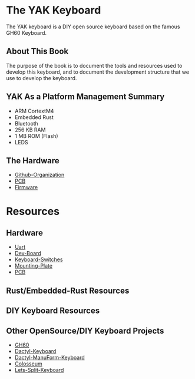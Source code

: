 # The YAK Keyboard
The YAK keyboard is a DIY open source keyboard based on the famous GH60 Keyboard. 

## About This Book
The purpose of the book is to document the tools and resources used to develop this keyboard, and
to document the development structure that we use to develop the keyboard.

## YAK As a Platform Management Summary
* ARM CortextM4
* Embedded Rust
* Bluetooth
* 256 KB RAM
* 1 MB ROM (Flash)
* LEDS

## The Hardware
* [Github-Organization](https://github.com/YetAnotherKeyboard)
* [PCB](https://github.com/YetAnotherKeyboard/PCB)
* [Firmware](https://github.com/YetAnotherKeyboard/firmware)

# Resources

## Hardware
* [Uart]()
* [Dev-Board]()
* [Keyboard-Switches]()
* [Mounting-Plate]()
* [PCB]()


## Rust/Embedded-Rust Resources

## DIY Keyboard Resources

## Other OpenSource/DIY Keyboard Projects
* [GH60](http://blog.komar.be/projects/gh60-programmable-keyboard/)
* [Dactyl-Keyboard](https://github.com/adereth/dactyl-keyboard)
* [Dactyl-ManuForm-Keyboard](https://github.com/abstracthat/dactyl-manuform)
* [Colosseum](https://github.com/swanmatch/colosseum60)
* [Lets-Split-Keyboard](https://github.com/nicinabox/lets-split-guide)

